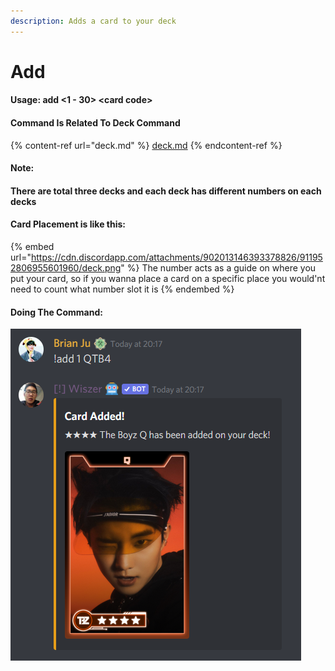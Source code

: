 ```yaml
---
description: Adds a card to your deck
---
```


# Add

#### Usage: add <1 - 30> \<card code>

#### Command Is Related To Deck Command

{% content-ref url="deck.md" %}
[deck.md](deck.md)
{% endcontent-ref %}



#### Note:&#x20;

#### There are total three decks and each deck has different numbers on each decks

#### Card Placement is like this:

{% embed url="https://cdn.discordapp.com/attachments/902013146393378826/911952806955601960/deck.png" %}
The number acts as a guide on where you put your card, so if you wanna place a card on a specific place you would'nt need to count what number slot it is
{% endembed %}

#### Doing The Command:

![](<../../.gitbook/assets/image (19).png>)
